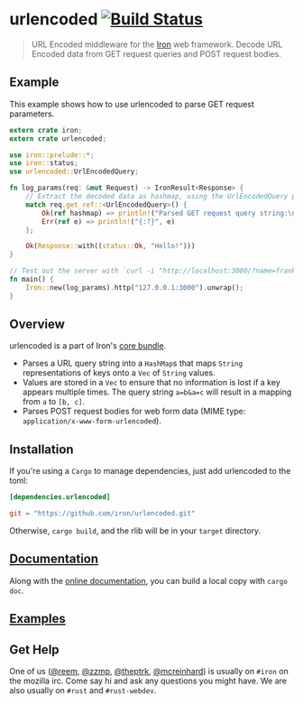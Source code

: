 urlencoded [![Build Status](https://secure.travis-ci.org/iron/urlencoded.png?branch=master)](https://travis-ci.org/iron/urlencoded)
====

> URL Encoded middleware for the [Iron](https://github.com/iron/iron) web framework.
> Decode URL Encoded data from GET request queries and POST request bodies.

## Example

This example shows how to use urlencoded to parse GET request parameters.

```rust
extern crate iron;
extern crate urlencoded;

use iron::prelude::*;
use iron::status;
use urlencoded::UrlEncodedQuery;

fn log_params(req: &mut Request) -> IronResult<Response> {
    // Extract the decoded data as hashmap, using the UrlEncodedQuery plugin.
    match req.get_ref::<UrlEncodedQuery>() {
        Ok(ref hashmap) => println!("Parsed GET request query string:\n {:?}", hashmap),
        Err(ref e) => println!("{:?}", e)
    };

    Ok(Response::with((status::Ok, "Hello!")))
}

// Test out the server with `curl -i "http://localhost:3000/?name=franklin&name=trevor"`
fn main() {
    Iron::new(log_params).http("127.0.0.1:3000").unwrap();
}
```

## Overview

urlencoded is a part of Iron's [core bundle](https://github.com/iron/core).

- Parses a URL query string into a `HashMap`s that maps `String` representations
of keys onto a `Vec` of `String` values.
- Values are stored in a `Vec` to ensure that no information is lost if a key appears multiple times.
The query string `a=b&a=c` will result in a mapping from `a` to `[b, c]`.
- Parses POST request bodies for web form data (MIME type: `application/x-www-form-urlencoded`).

## Installation

If you're using a `Cargo` to manage dependencies, just add urlencoded to the toml:

```toml
[dependencies.urlencoded]

git = "https://github.com/iron/urlencoded.git"
```

Otherwise, `cargo build`, and the rlib will be in your `target` directory.

## [Documentation](http://ironframework.io/doc/urlencoded)

Along with the [online documentation](http://ironframework.io/doc/urlencoded),
you can build a local copy with `cargo doc`.

## [Examples](/examples)

## Get Help

One of us ([@reem](https://github.com/reem/), [@zzmp](https://github.com/zzmp/),
[@theptrk](https://github.com/theptrk/), [@mcreinhard](https://github.com/mcreinhard))
is usually on `#iron` on the mozilla irc. Come say hi and ask any questions you might have.
We are also usually on `#rust` and `#rust-webdev`.
